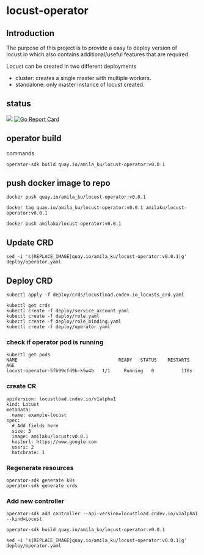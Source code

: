 # locust-operator

## Introduction
The purpose of this project is to provide a easy to deploy version of locust.io which also contains additional/useful features that are required.

Locust can be created in two different deployments
 - cluster: creates a single master with multiple workers.
 - standalone: only master instance of locust created.
 
## status

![](https://github.com/amila-ku/locust-operator/workflows/build/badge.svg)
[![Go Report Card](https://goreportcard.com/badge/github.com/amila-ku/locust-operator)](https://goreportcard.com/report/github.com/amila-ku/locust-operator)

## operator build

commands

```
operator-sdk build quay.io/amila_ku/locust-operator:v0.0.1

```

## push docker image to repo

```
docker push quay.io/amila_ku/locust-operator:v0.0.1

docker tag quay.io/amila_ku/locust-operator:v0.0.1 amilaku/locust-operator:v0.0.1

docker push amilaku/locust-operator:v0.0.1
```

## Update CRD

```
sed -i 's|REPLACE_IMAGE|quay.io/amila_ku/locust-operator:v0.0.1|g' deploy/operator.yaml
```

## Deploy CRD

```
kubectl apply -f deploy/crds/locustload.cndev.io_locusts_crd.yaml 

kubectl get crds
kubectl create -f deploy/service_account.yaml
kubectl create -f deploy/role.yaml
kubectl create -f deploy/role_binding.yaml
kubectl create -f deploy/operator.yaml

```

### check if operator pod is running 

```
kubectl get pods
NAME                                     READY   STATUS    RESTARTS   AGE
locust-operator-5fb99cfd9b-k5w4b   1/1     Running   0          118s

```

### create CR

```
apiVersion: locustload.cndev.io/v1alpha1
kind: Locust
metadata:
  name: example-locust
spec:
  # Add fields here
  size: 3
  image: amilaku/locust:v0.0.1
  hosturl: https://www.google.com
  users: 2
  hatchrate: 1
```

### Regenerate resources

```
operator-sdk generate k8s
operator-sdk generate crds

```

### Add new controller

```
operator-sdk add controller --api-version=locustload.cndev.io/v1alpha1 --kind=Locust

operator-sdk build quay.io/amila_ku/locust-operator:v0.0.1

sed -i 's|REPLACE_IMAGE|quay.io/amila_ku/locust-operator:v0.0.1|g' deploy/operator.yaml
```
